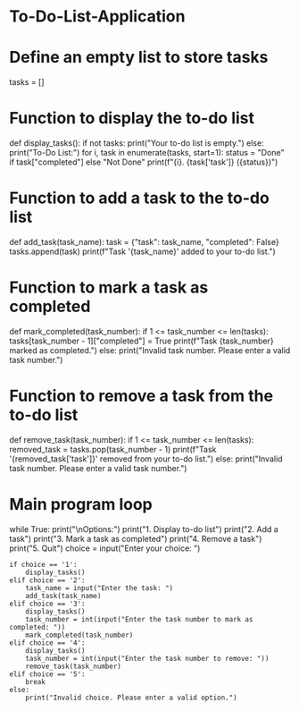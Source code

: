 # To-Do-List-Application
# Define an empty list to store tasks
tasks = []

# Function to display the to-do list
def display_tasks():
    if not tasks:
        print("Your to-do list is empty.")
    else:
        print("To-Do List:")
        for i, task in enumerate(tasks, start=1):
            status = "Done" if task["completed"] else "Not Done"
            print(f"{i}. {task['task']} ({status})")

# Function to add a task to the to-do list
def add_task(task_name):
    task = {"task": task_name, "completed": False}
    tasks.append(task)
    print(f"Task '{task_name}' added to your to-do list.")

# Function to mark a task as completed
def mark_completed(task_number):
    if 1 <= task_number <= len(tasks):
        tasks[task_number - 1]["completed"] = True
        print(f"Task {task_number} marked as completed.")
    else:
        print("Invalid task number. Please enter a valid task number.")

# Function to remove a task from the to-do list
def remove_task(task_number):
    if 1 <= task_number <= len(tasks):
        removed_task = tasks.pop(task_number - 1)
        print(f"Task '{removed_task['task']}' removed from your to-do list.")
    else:
        print("Invalid task number. Please enter a valid task number.")

# Main program loop
while True:
    print("\nOptions:")
    print("1. Display to-do list")
    print("2. Add a task")
    print("3. Mark a task as completed")
    print("4. Remove a task")
    print("5. Quit")
    choice = input("Enter your choice: ")

    if choice == '1':
        display_tasks()
    elif choice == '2':
        task_name = input("Enter the task: ")
        add_task(task_name)
    elif choice == '3':
        display_tasks()
        task_number = int(input("Enter the task number to mark as completed: "))
        mark_completed(task_number)
    elif choice == '4':
        display_tasks()
        task_number = int(input("Enter the task number to remove: "))
        remove_task(task_number)
    elif choice == '5':
        break
    else:
        print("Invalid choice. Please enter a valid option.")

